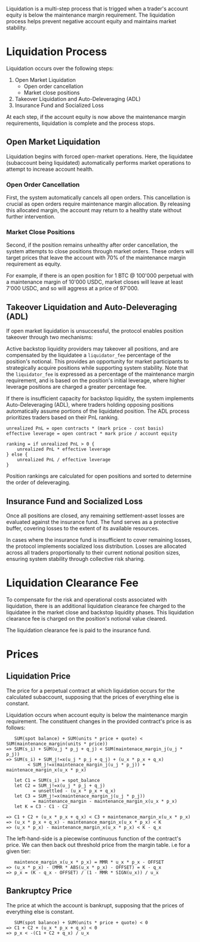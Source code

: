 Liquidation is a multi-step process that is trigged when a trader's account
equity is below the maintenance margin requirement. The liquidation process
helps prevent negative account equity and maintains market stability.

# Liquidation Process

Liquidation occurs over the following steps:

1. Open Market Liquidation
    - Open order cancellation
    - Market close positions
2. Takeover Liquidation and Auto-Deleveraging (ADL)
3. Insurance Fund and Socialized Loss

At each step, if the account equity is now above the maintenance margin
requirements, liquidation is complete and the process stops.

## Open Market Liquidation

Liquidation begins with forced open-market operations. Here, the liquidatee
(subaccount being liquidated) automatically performs market operations to
attempt to increase account health.

### Open Order Cancellation

First, the system automatically cancels all open orders. This cancellation is
crucial as open orders require maintenance margin allocation. By releasing this
allocated margin, the account may return to a healthy state without further
intervention.

### Market Close Positions

Second, if the position remains unhealthy after order cancellation, the system
attempts to close positions through market orders. These orders will target
prices that leave the account with 70% of the maintenance margin requirement as
equity.

For example, if there is an open position for 1 BTC @ 100'000 perpetual with a
maintenance margin of 10'000 USDC, market closes will leave at least 7'000
USDC, and so will aggress at a price of 97'000.

## Takeover Liquidation and Auto-Deleveraging (ADL)

If open market liquidation is unsuccessful, the protocol enables position
takeover through two mechanisms:

Active backstop liquidity providers may takeover all positions, and are
compensated by the liquidatee a `liquidator_fee` percentage of the position's
notional. This provides an opportunity for market participants to strategically
acquire positions while supporting system stability. Note that the
`liquidator_fee` is expressed as a percentage of the maintenance margin
requirement, and is based on the position's initial leverage, where higher
leverage positions are charged a greater percentage fee.

If there is insufficient capacity for backstop liquidity, the system implements
Auto-Deleveraging (ADL), where traders holding opposing positions automatically
assume portions of the liquidated position. The ADL process prioritizes traders
based on their PnL ranking.

```
unrealized PnL = open contracts * (mark price - cost basis)
effective leverage = open contract * mark price / account equity

ranking = if unrealized PnL > 0 {
    unrealized PnL * effective leverage
} else {
    unrealized PnL / effective leverage
}
```

Position rankings are calculated for open positions and sorted to determine the
order of deleveraging.


## Insurance Fund and Socialized Loss

Once all positions are closed, any remaining settlement-asset losses are
evaluated against the insurance fund. The fund serves as a protective buffer,
covering losses to the extent of its available resources.

In cases where the insurance fund is insufficient to cover remaining losses,
the protocol implements socialized loss distribution. Losses are allocated
across all traders proportionally to their current notional position sizes,
ensuring system stability through collective risk sharing.

# Liquidation Clearance Fee

To compensate for the risk and operational costs associated with liquidation,
there is an additional liquidation clearance fee charged to the liquidatee in
the market close and backstop liquidity phases. This liquidation clearance fee
is charged on the position's notional value cleared.

The liquidation clearance fee is paid to the insurance fund.

# Prices

## Liquidation Price

The price for a perpetual contract at which liquidation occurs for the
calculated subaccount, supposing that the prices of everything else is
constant.

Liquidation occurs when account equity is below the maintenance margin
requirement. The constituent changes in the provided contract's price is as
follows:

```text
   SUM(spot balance) + SUM(units * price + quote) < SUM(maintenance_margin(units * price))
=> SUM(s_i) + SUM(u_j * p_j + q_j) < SUM(maintenace_margin_j(u_j * p_j))
=> SUM(s_i) + SUM_j!=x(u_j * p_j + q_j) + (u_x * p_x + q_x)
        < SUM_j!=x(maintenace_margin_j(u_j * p_j)) + maintenace_margin_x(u_x * p_x)

   let C1 = SUM(s_i) = spot_balance
   let C2 = SUM_j!=x(u_j * p_j + q_j)
          = unsettled - (u_x * p_x + q_x)
   let C3 = SUM_j!=x(maintenace_margin_j(u_j * p_j))
          = maintenance_margin - maintenance_margin_x(u_x * p_x)
   let K = C3 - C1 - C2

=> C1 + C2 + (u_x * p_x + q_x) < C3 + maintenance_margin_x(u_x * p_x)
=> (u_x * p_x + q_x) - maintenance_margin_x(u_x * p_x) < K
=> (u_x * p_x) - maintenance_margin_x(u_x * p_x) < K - q_x
```

The left-hand-side is a piecewise continuous function of the contract's price.
We can then back out threshold price from the margin table. i.e for a given
tier:

```text
   maintence_margin_x(u_x * p_x) = MMR * u_x * p_x - OFFSET
=> (u_x * p_x) - (MMR * ABS(u_x * p_x) - OFFSET) = K - q_x
=> p_x = (K - q_x - OFFSET) / (1 - MMR * SIGN(u_x)) / u_x
```

## Bankruptcy Price

The price at which the account is bankrupt, supposing that the prices of
everything else is constant.

```text
   SUM(spot balance) + SUM(units * price + quote) < 0
=> C1 + C2 + (u_x * p_x + q_x) < 0
=> p_x < -(C1 + C2 + q_x) / u_x
```
